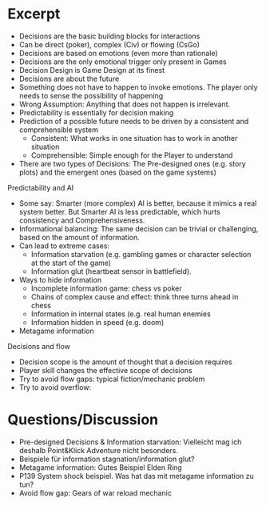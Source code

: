# Excerpt

- Decisions are the basic building blocks for interactions
- Can be direct (poker), complex (Civ) or flowing (CsGo)
- Decisions are based on emotions (even more than rationale)
- Decisions are the only emotional trigger only present in Games
- Decision Design is Game Design at its finest
- Decisions are about the future
- Something does not have to happen to invoke emotions. The player only needs to sense the possibility of happening
- Wrong Assumption: Anything that does not happen is irrelevant.
- Predictability is essentially for decision making
- Prediction of a possible future needs to be driven by a consistent and comprehensible system
    - Consistent: What works in one situation has to work in another situation
    - Comprehensible: Simple enough for the Player to understand
- There are two types of Decisions: The Pre-designed ones (e.g. story plots) and the emergent ones (based on the game systems)

Predictability and AI

- Some say: Smarter (more complex) AI is better, because it mimics a real system better. But Smarter AI is less predictable, which hurts consistency and Comprehensiveness.
- Informational balancing: The same decision can be trivial or challenging, based on the amount of information.
- Can lead to extreme cases:
    - Information starvation (e.g. gambling games or character selection at the start of the game)
    - Information glut (heartbeat sensor in battlefield).
- Ways to hide information
    - Incomplete information game: chess vs poker
    - Chains of complex cause and effect: think three turns ahead in chess
    - Information in internal states (e.g. real human enemies
    - Information hidden in speed (e.g. doom)
- Metagame information

Decisions and flow

- Decision scope is the amount of thought that a decision requires
- Player skill changes the effective scope of decisions
- Try to avoid flow gaps: typical fiction/mechanic problem
- Try to avoid overflow:

# Questions/Discussion

- Pre-designed Decisions & Information starvation: Vielleicht mag ich deshalb Point&Klick Adventure nicht besonders.
- Beispiele für information stagnation/information glut?
- Metagame information: Gutes Beispiel Elden Ring
- P139 System shock beispiel. Was hat das mit metagame information zu tun?
- Avoid flow gap: Gears of war reload mechanic

